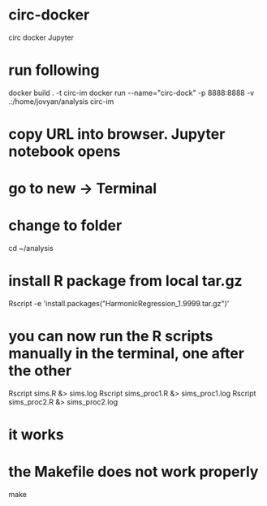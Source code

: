 # circ-docker
circ docker Jupyter
# run following
docker build . -t circ-im
docker run --name="circ-dock" -p 8888:8888 -v .:/home/jovyan/analysis circ-im
# copy URL into browser. Jupyter notebook opens
# go to new -> Terminal
# change to folder <analysis>
cd ~/analysis
# install R package from local tar.gz
Rscript -e 'install.packages("HarmonicRegression_1.9999.tar.gz")'
# you can now run the R scripts manually in the terminal, one after the other
Rscript sims.R &> sims.log
Rscript sims_proc1.R &> sims_proc1.log
Rscript sims_proc2.R &> sims_proc2.log
# it works
# the Makefile does not work properly
make
